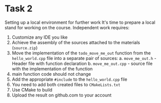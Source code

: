 
# Task 2

Setting up a local environment for further work It's time to prepare a local stand for working on the course. Independent work requires:

1. Customize any IDE you like
2. Achieve the assembly of the sources attached to the materials (`source.zip`)
3. Move the implementation of the `todo_move_me_out` function from the `hello_world.cpp` file into a separate pair of sources: 
	a. `move_me_out.h` - Header file with function declaration 
	b. `move_me_out.cpp` - source file with the implementation of the function
4. main function code should not change
5. Add the appropriate `#include` to the `hello_world.cpp` file
6. You need to add both created files to `CMakeLists.txt`
7. Use CMake to build
8. Upload the result on github.com to your account